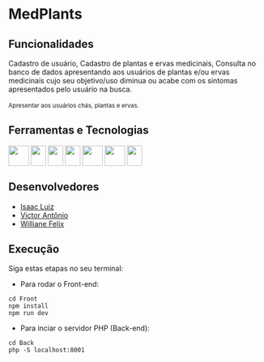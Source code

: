 # MedPlants


## Funcionalidades

Cadastro de usuário, Cadastro de plantas e ervas medicinais, Consulta no banco de dados apresentando aos usuários de plantas e/ou ervas medicinais cujo seu objetivo/uso diminua ou acabe com os sintomas apresentados pelo usuário na busca.
<br><br>
<sub/>Apresentar aos usuários chás, plantas e ervas.

## Ferramentas e Tecnologias 

<div style="display: inline_block">
  <img align="center" width="40" height="40" src="https://cdn.jsdelivr.net/gh/devicons/devicon/icons/svelte/svelte-original-wordmark.svg"/>
  <img align="center" width="30" height="40" src="https://cdn.jsdelivr.net/gh/devicons/devicon/icons/javascript/javascript-original.svg" />
  <img align="center" width="30" height="40" src="https://cdn.jsdelivr.net/gh/devicons/devicon/icons/html5/html5-original.svg" />
  <img align="center" width="30" height="40" src="https://cdn.jsdelivr.net/gh/devicons/devicon/icons/css3/css3-original.svg" />
  <img align="center" width="40" height="40" src="https://cdn.jsdelivr.net/gh/devicons/devicon/icons/php/php-plain.svg" />
  <img align="center" width="40" height="40" src="https://cdn.jsdelivr.net/gh/devicons/devicon/icons/mysql/mysql-original-wordmark.svg" />
  <img align="center" width="30" height="40" src="https://cdn.jsdelivr.net/gh/devicons/devicon/icons/git/git-original.svg"/>
</div>

## Desenvolvedores 

- <a href="https://github.com/IsaacLuiz88"> Isaac Luiz </a>
- <a href="https://github.com/victor16042002"> Victor Antônio </a>
- <a href="https://github.com/willyfelix"> Williane Felix </a>   


## Execução

Siga estas etapas no seu terminal:

- Para rodar o Front-end:

```
cd Front
npm install
npm run dev

```

- Para inciar o servidor PHP (Back-end):

```
cd Back
php -S localhost:8001

```
